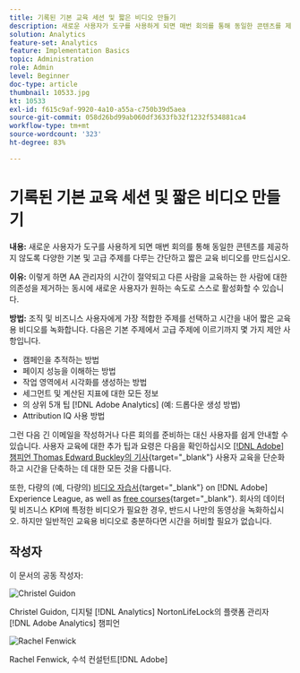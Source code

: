 ```yaml
---
title: 기록된 기본 교육 세션 및 짧은 비디오 만들기
description: 새로운 사용자가 도구를 사용하게 되면 매번 회의를 통해 동일한 콘텐츠를 제공하지 않도록 다양한 기본 및 고급 주제를 다루는 간단하고 짧은 교육 비디오를 만드십시오.
solution: Analytics
feature-set: Analytics
feature: Implementation Basics
topic: Administration
role: Admin
level: Beginner
doc-type: article
thumbnail: 10533.jpg
kt: 10533
exl-id: f615c9af-9920-4a10-a55a-c750b39d5aea
source-git-commit: 058d26bd99ab060df3633fb32f1232f534881ca4
workflow-type: tm+mt
source-wordcount: '323'
ht-degree: 83%

---
```


# 기록된 기본 교육 세션 및 짧은 비디오 만들기

**내용:** 새로운 사용자가 도구를 사용하게 되면 매번 회의를 통해 동일한 콘텐츠를 제공하지 않도록 다양한 기본 및 고급 주제를 다루는 간단하고 짧은 교육 비디오를 만드십시오.

**이유:** 이렇게 하면 AA 관리자의 시간이 절약되고 다른 사람을 교육하는 한 사람에 대한 의존성을 제거하는 동시에 새로운 사용자가 원하는 속도로 스스로 활성화할 수 있습니다.

**방법:** 조직 및 비즈니스 사용자에게 가장 적합한 주제를 선택하고 시간을 내어 짧은 교육용 비디오를 녹화합니다. 다음은 기본 주제에서 고급 주제에 이르기까지 몇 가지 제안 사항입니다.

* 캠페인을 추적하는 방법
* 페이지 성능을 이해하는 방법
* 작업 영역에서 시각화를 생성하는 방법
* 세그먼트 및 계산된 지표에 대한 모든 정보
* 의 상위 5개 팁 [!DNL Adobe Analytics] (예: 드롭다운 생성 방법)
* Attribution IQ 사용 방법

그런 다음 긴 이메일을 작성하거나 다른 회의를 준비하는 대신 사용자를 쉽게 안내할 수 있습니다. 사용자 교육에 대한 추가 팁과 요령은 다음을 확인하십시오 [[!DNL Adobe] 챔피언 Thomas Edward Buckley의 기사](https://experienceleague.adobe.com/docs/analytics-learn/tutorials/administration/key-admin-skills/simplify-training-users.html?lang=ko){target="_blank"} 사용자 교육을 단순화하고 시간을 단축하는 데 대한 모든 것을 다룹니다.

또한, 다량의 (예, 다량의) [비디오 자습서](https://experienceleague.adobe.com/docs/analytics-learn/tutorials/overview.html){target="_blank"} on [!DNL Adobe] Experience League, as well as [free courses](https://experienceleague.adobe.com/?lang=en#dashboard/learning){target="_blank"}. 회사의 데이터 및 비즈니스 KPI에 특정한 비디오가 필요한 경우, 반드시 나만의 동영상을 녹화하십시오. 하지만 일반적인 교육용 비디오로 충분하다면 시간을 허비할 필요가 없습니다.

## 작성자

이 문서의 공동 작성자:

![Christel Guidon](assets/Christel-Headshot-150.png)

Christel Guidon, 디지털 [!DNL Analytics] NortonLifeLock의 플랫폼 관리자
[!DNL Adobe Analytics] 챔피언

![Rachel Fenwick](assets/Rachel-Fenwick-150.png)

Rachel Fenwick,  수석 컨설턴트[!DNL Adobe]
